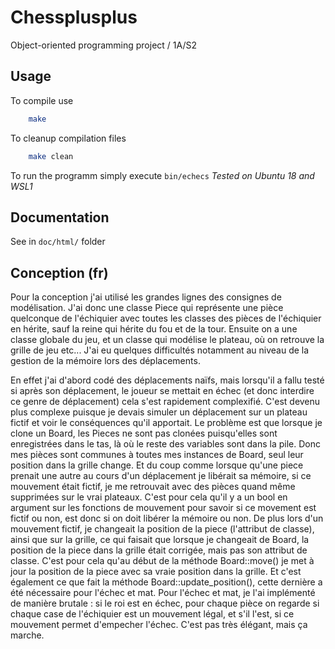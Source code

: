 # Chessplusplus

Object-oriented programming project / 1A/S2

## Usage

To compile use

```bash
    make
```

To cleanup compilation files

```bash
    make clean
```

To run the programm simply execute `bin/echecs`
*Tested on Ubuntu 18 and WSL1*

## Documentation

See in `doc/html/` folder

## Conception (fr)

Pour la conception j'ai utilisé les grandes lignes des consignes de
modélisation.
J'ai donc une classe Piece qui représente une pièce quelconque de l'échiquier
avec toutes les classes des pièces de l'échiquier en hérite, sauf la reine qui
hérite du fou et de la tour.
Ensuite on a une classe globale du jeu, et un classe qui modélise le plateau,
où on retrouve la grille de jeu etc...
J'ai eu quelques difficultés notamment au niveau de la gestion de la mémoire
lors des déplacements.

En effet j'ai d'abord codé des déplacements naïfs, mais lorsqu'il a fallu testé
si après son déplacement, le joueur se mettait en échec (et donc interdire ce
genre de déplacement) cela s'est rapidement complexifié. C'est devenu plus
complexe puisque je devais simuler un déplacement sur un plateau fictif et voir
le conséquences qu'il apportait.
Le problème est que lorsque je clone un Board, les Pieces ne sont pas clonées
puisqu'elles sont enregistrées dans le tas, là où le reste des variables sont
dans la pile.
Donc mes pièces sont communes à toutes mes instances de Board, seul leur
position dans la grille change.
Et du coup comme lorsque qu'une piece prenait une autre au cours d'un
déplacement je libérait sa mémoire, si ce mouvement était fictif, je me
retrouvait avec des pièces quand même supprimées sur le vrai plateaux. C'est
pour cela qu'il y a un bool en argument sur les fonctions de mouvement pour
savoir si ce movement est fictif ou non, est donc si on doit libérer la mémoire
ou non. De plus lors d'un mouvement fictif, je changeait la position de la piece
(l'attribut de classe), ainsi que sur la grille, ce qui faisait que lorsque je
changeait de Board, la position de la piece dans la grille était corrigée, mais
pas son attribut de classe. C'est pour cela qu'au début de la méthode
Board::move() je met à jour la position de la piece avec sa vraie position dans
la grille. Et c'est également ce que fait la méthode Board::update_position(),
cette dernière a été nécessaire pour l'échec et mat.
Pour l'échec et mat, je l'ai implémenté de manière brutale : si le roi est en
échec, pour chaque pièce on regarde si chaque case de l'échiquier est un
mouvement légal, et s'il l'est, si ce mouvement permet d'empecher l'échec.
C'est pas très élégant, mais ça marche.
